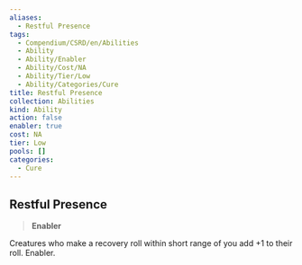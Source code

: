 ```yaml
---
aliases:
  - Restful Presence
tags:
  - Compendium/CSRD/en/Abilities
  - Ability
  - Ability/Enabler
  - Ability/Cost/NA
  - Ability/Tier/Low
  - Ability/Categories/Cure
title: Restful Presence
collection: Abilities
kind: Ability
action: false
enabler: true
cost: NA
tier: Low
pools: []
categories:
  - Cure
---
```

## Restful Presence    
>**Enabler**  
    
Creatures who make a recovery roll within short range of you add +1 to their roll. Enabler.